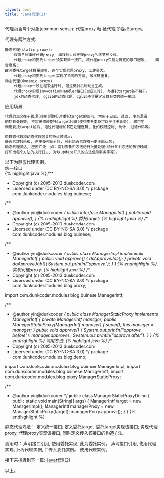 ```yaml
---
layout: post
title: "Java代理(1)"
---
```


代理包含两个对象(common sense): 代理proxy 和 被代理 即委托target。

代理有两种方式:
	
	静态代理(static proxy): 
		程序员创建好代理proxy, 编译时生成代理proxy的字节码文件。
		代理proxy和委托target须实现同一接口, 故代理proxy只能为特定的接口服务,	耦合度高;
    故若委托target数量较多, 逐个实现代理proxy, 工作量大。
		代理proxy和委托target实现了相同的方法, 故代码重复。
	动态代理(dynamic proxy)
		代理proxy一般在程序运行时, 通过反射机制动态生成。
		代理proxy实现InvocationHandler接口(自定义时), 与委托target各不相干。
		jdk的动态代理, cglib的动态代理, cglib不需要定义目标类的统一接口。
应用场景:

	代理的意义在于管理(控制|限制)对委托target的访问, 常用于日志, 过滤, 事务逻辑
	的拦截处理等; 不需要修改委托target代码(使得委托本身可以专注于业务), 即可在
	调用委托target前后, 通过代理增加其它处理逻辑, 比如权限控制, 统计, 过滤代码等。

	由静态代理和动态代理各自的特点可得出:
	静态代理较呆板, 用于委托较少时, 相对动态代理有一定性能优势;
	动态代理灵活, 应用广泛, 如：需对委托中方法进行批量处理(统计每个方法的执行时间,
	打印出每个方法的执行日志, 对以update开头的方法使用事务等等)。

以下为静态代理实例。</br>
统一接口:  
{% highlight java %}
/**
 * Copyright (c) 2005-2013 dunkcoder.com
 * Licensed under (CC BY-NC-SA 3.0)
 */
package com.dunkcoder.modules.blog.buinese;

/**
 * @author yin@dunkcoder
 */
public interface ManagerIntf {
    public void approve();
}
{% endhighlight %}
委托target: 
{% highlight java %}
/**
 * Copyright (c) 2005-2013 dunkcoder.com
 * Licensed under (CC BY-NC-SA 3.0)
 */
package com.dunkcoder.modules.blog.buinese;

/**
 * @author yin@dunkcoder
 */
public class ManagerImpl implements ManagerIntf {
  public void approve() {
    doApproveJob();
  }
  private void doApproveJob(){
    System.out.println("approve");
  }
}
{% endhighlight %}
实现代理proxy: 
{% highlight java %}
/**
 * Copyright (c) 2005-2013 dunkcoder.com
 * Licensed under (CC BY-NC-SA 3.0)
 */
package com.dunkcoder.modules.blog.proxy;

import com.dunkcoder.modules.blog.buinese.ManagerIntf;

/**
 * @author yin@dunkcoder
 */
public class ManagerStaticProxy implements ManagerIntf {
  private ManagerIntf manager;
  public ManagerStaticProxy(ManagerIntf manager) {
    super();
    this.manager = manager;
  }
  public void approve() {
    System.out.println("approve before");
    manager.approve();
    System.out.println("approve after");
  }
}
{% endhighlight %}
调用方法: 
{% highlight java %}
/**
 * Copyright (c) 2005-2013 dunkcoder.com
 * Licensed under (CC BY-NC-SA 3.0)
 */
package com.dunkcoder.modules.blog.demo;

import com.dunkcoder.modules.blog.buinese.ManagerImpl;
import com.dunkcoder.modules.blog.buinese.ManagerIntf;
import com.dunkcoder.modules.blog.proxy.ManagerStaticProxy;

/**
 * @author yin@dunkcoder
 */
public class ManagerStaticProxyDemo {
  public static void main(String[] args) {
    ManagerIntf target = new ManagerImpl();
    ManagerIntf managerProxy = new ManagerStaticProxy(target);
    managerProxy.approve();
  }
}
{% endhighlight %}

静态代理方法：
定义统一接口;
定义委托target, 委托target实现该接口;
实现代理proxy, 代理proxy实现该接口, 同时定义传入该接口的构造方法。

调用时：
声明接口引用, 使用委托实现, 此为委托实例。
声明接口引用, 使用代理实现, 此为代理实例, 并传入委托实例。
使用代理实例。

接下来排版到下一篇: [Java代理(2)]()

以上。